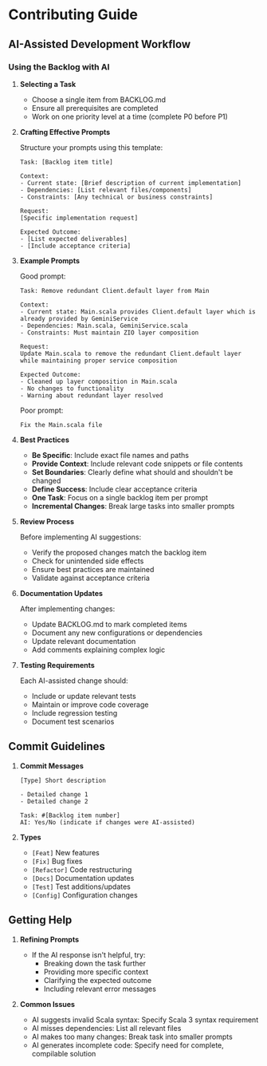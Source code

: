 # Contributing Guide

## AI-Assisted Development Workflow

### Using the Backlog with AI

1. **Selecting a Task**
   - Choose a single item from BACKLOG.md
   - Ensure all prerequisites are completed
   - Work on one priority level at a time (complete P0 before P1)

2. **Crafting Effective Prompts**

   Structure your prompts using this template:
   ```
   Task: [Backlog item title]
   
   Context:
   - Current state: [Brief description of current implementation]
   - Dependencies: [List relevant files/components]
   - Constraints: [Any technical or business constraints]
   
   Request:
   [Specific implementation request]
   
   Expected Outcome:
   - [List expected deliverables]
   - [Include acceptance criteria]
   ```

3. **Example Prompts**

   Good prompt:
   ```
   Task: Remove redundant Client.default layer from Main
   
   Context:
   - Current state: Main.scala provides Client.default layer which is already provided by GeminiService
   - Dependencies: Main.scala, GeminiService.scala
   - Constraints: Must maintain ZIO layer composition
   
   Request:
   Update Main.scala to remove the redundant Client.default layer while maintaining proper service composition
   
   Expected Outcome:
   - Cleaned up layer composition in Main.scala
   - No changes to functionality
   - Warning about redundant layer resolved
   ```

   Poor prompt:
   ```
   Fix the Main.scala file
   ```

4. **Best Practices**

   - **Be Specific**: Include exact file names and paths
   - **Provide Context**: Include relevant code snippets or file contents
   - **Set Boundaries**: Clearly define what should and shouldn't be changed
   - **Define Success**: Include clear acceptance criteria
   - **One Task**: Focus on a single backlog item per prompt
   - **Incremental Changes**: Break large tasks into smaller prompts

5. **Review Process**

   Before implementing AI suggestions:
   - Verify the proposed changes match the backlog item
   - Check for unintended side effects
   - Ensure best practices are maintained
   - Validate against acceptance criteria

6. **Documentation Updates**

   After implementing changes:
   - Update BACKLOG.md to mark completed items
   - Document any new configurations or dependencies
   - Update relevant documentation
   - Add comments explaining complex logic

7. **Testing Requirements**

   Each AI-assisted change should:
   - Include or update relevant tests
   - Maintain or improve code coverage
   - Include regression testing
   - Document test scenarios

## Commit Guidelines

1. **Commit Messages**
   ```
   [Type] Short description
   
   - Detailed change 1
   - Detailed change 2
   
   Task: #[Backlog item number]
   AI: Yes/No (indicate if changes were AI-assisted)
   ```

2. **Types**
   - `[Feat]` New features
   - `[Fix]` Bug fixes
   - `[Refactor]` Code restructuring
   - `[Docs]` Documentation updates
   - `[Test]` Test additions/updates
   - `[Config]` Configuration changes

## Getting Help

1. **Refining Prompts**
   - If the AI response isn't helpful, try:
     - Breaking down the task further
     - Providing more specific context
     - Clarifying the expected outcome
     - Including relevant error messages

2. **Common Issues**
   - AI suggests invalid Scala syntax: Specify Scala 3 syntax requirement
   - AI misses dependencies: List all relevant files
   - AI makes too many changes: Break task into smaller prompts
   - AI generates incomplete code: Specify need for complete, compilable solution 